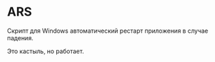 # ARS

Скрипт для Windows автоматический рестарт приложения в случае падения.

Это кастыль, но работает.
